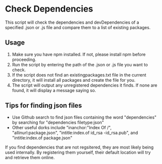 # Check Dependencies

This script will check the dependencies and devDependencies of a specified .json or .js file and compare them to a list of existing packages. 

## Usage 
1. Make sure you have npm installed. If not, please install npm before proceeding. 
2. Run the script by entering the path of the .json or .js file you want to check.
3. If the script does not find an existingpackages.txt file in the current directory, it will install all packages and create the file for you.
4. The script will output any unregistered dependencies it finds. If none are found, it will display a message saying so.

## Tips for finding json files 
- Use Github search to find json files containing the word "dependencies" by searching for "dependencies filetype:json"
- Other useful dorks include "inanchor:"Index Of /", "allinurl:package.json", "intitle:index.of id_rsa -id_rsa.pub", and "intitle:index.of package.json"

If you find dependencies that are not regsitered, they are most likely being used internally. By registering them yourself, their default location will try and retrieve them online. 
